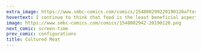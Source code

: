 ```yaml
---
extra_image: https://www.smbc-comics.com/comics/154800299220190120after.png
hovertext: I continue to think that food is the least beneficial aspect of cell-based meat.
image: https://www.smbc-comics.com/comics/1548002942-20190120.png
next_comic: screen-time
prev_comic: configurations
title: Cultured Meat
---
```


